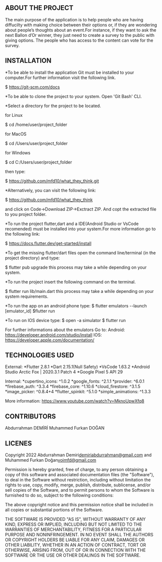 ABOUT THE PROJECT
------------------------------
The main purpose of the application is to help people who are having diffucilty
with making choice between their options or, if they are wondering about people’s 
thoughts about an event.For instance, if they want to ask the next Ballon d’Or 
winner, they just need to create a survey to the public with giving options. 
The people who has access to the content can vote for the survey.

 
INSTALLATION
-------------------
*To be able to install the application Git must be installed to your computer.For further information
visit the following link.

$ https://git-scm.com/docs

*To be able to clone the project to your system. Open 'Git Bash' CLI.

*Select a directory for the project to be located.

for Linux

$ cd /home/user/project_folder

for MacOS

$ cd /Users/user/project_folder

for Windows

$ cd C:/Users/user/project_folder

then type:

$ https://github.com/mfd10/what_they_think.git

*Alternatively, you can visit the following link: 

$ https://github.com/mfd10/what_they_think

and click on Code->Download ZIP->Exctract ZIP. And copt the extracted file to you
project folder.

*To run the project flutter,dart and a IDE(Android Studio or VsCode recomended)
must be installed into your system.For more information go to the following link:

$ https://docs.flutter.dev/get-started/install

*To get the missing flutter/dart files open the command line/terminal
(in the project directory) and type:

$ flutter pub upgrade 
this process may take a while depending on your system.

*To run the project insert the following command on the terminal.

$ flutter run lib/main.dart
this process may take a while depending on your system requirements.

*To run the app on an android phone type:
$ flutter emulators --launch [emulator_id]
$flutter run

*To run on IOS device type:
$ open -a simulator
$ flutter run

For further informations about the emulators Go to:
Android: https://developer.android.com/studio/install
IOS: https://developer.apple.com/documentation/

TECHNOLOGIES USED
-----------------
External:
*Flutter 2.8.1
*Dart 2.15.1(Null Safety)
*VsCode 1.63.2
*Android Studio Arctic Fox | 2020.3.1 Patch 4
*Google Pixel 5 API 29

Internal:
*cupertino_icons: ^1.0.2
*google_fonts: ^2.1.1
*provider: ^6.0.1
*firebase_auth: ^3.3.4
*firebase_core: ^1.10.6
*cloud_firestore: ^3.1.5
*image_picker: ^0.8.4+4
*flutter_spinkit: ^5.1.0
*simple_animations: ^1.3.3

More information: https://www.youtube.com/watch?v=MknoUpwXfq8

CONTRIBUTORS
------------
Abdurrahman DEMİRİ
Muhammed Furkan DOĞAN

LICENES
---------

 Copyright 2022 Abdurrahman Demiri<demiriabdurrahman@gmail.com>
	   and Muhammed Furkan Doğan<voimfd@gmail.com>

 
Permission is hereby granted, free of charge, to any person obtaining a copy of
this software and associated documentation files (the "Software"), to deal in
the Software without restriction, including without limitation the rights to
use, copy, modify, merge, publish, distribute, sublicense, and/or sell copies of
the Software, and to permit persons to whom the Software is furnished to do so,
subject to the following conditions:

The above copyright notice and this permission notice shall be included in all
copies or substantial portions of the Software.

THE SOFTWARE IS PROVIDED "AS IS", WITHOUT WARRANTY OF ANY KIND, EXPRESS OR
IMPLIED, INCLUDING BUT NOT LIMITED TO THE WARRANTIES OF MERCHANTABILITY, FITNESS
FOR A PARTICULAR PURPOSE AND NONINFRINGEMENT. IN NO EVENT SHALL THE AUTHORS OR
COPYRIGHT HOLDERS BE LIABLE FOR ANY CLAIM, DAMAGES OR OTHER LIABILITY, WHETHER
IN AN ACTION OF CONTRACT, TORT OR OTHERWISE, ARISING FROM, OUT OF OR IN
CONNECTION WITH THE SOFTWARE OR THE USE OR OTHER DEALINGS IN THE SOFTWARE.

